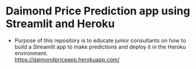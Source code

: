 # Daimond Price Prediction app using Streamlit and Heroku
- Purpose of this repository is to educate junior consultants on how to build a Streamlit app to make predictions and deploy it in the Heroku environment.<br>
https://daimondpriceapp.herokuapp.com/
